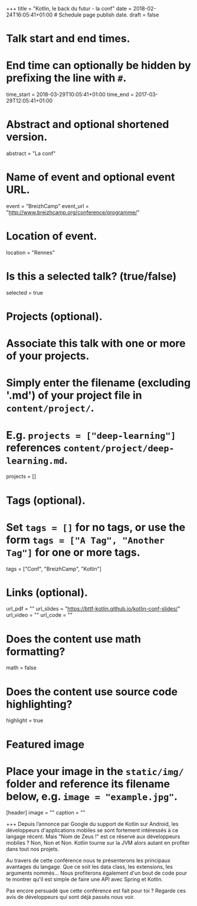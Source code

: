 +++
title = "Kotlin, le back du futur - la conf"
date = 2018-02-24T16:05:41+01:00  # Schedule page publish date.
draft = false

# Talk start and end times.
#   End time can optionally be hidden by prefixing the line with `#`.
time_start = 2018-03-29T10:05:41+01:00
time_end = 2017-03-29T12:05:41+01:00

# Abstract and optional shortened version.
abstract = "La conf"

# Name of event and optional event URL.
event = "BreizhCamp"
event_url = "http://www.breizhcamp.org/conference/programme/"

# Location of event.
location = "Rennes"

# Is this a selected talk? (true/false)
selected = true

# Projects (optional).
#   Associate this talk with one or more of your projects.
#   Simply enter the filename (excluding '.md') of your project file in `content/project/`.
#   E.g. `projects = ["deep-learning"]` references `content/project/deep-learning.md`.
projects = []

# Tags (optional).
#   Set `tags = []` for no tags, or use the form `tags = ["A Tag", "Another Tag"]` for one or more tags.
tags = ["Conf", "BreizhCamp", "Kotlin"]

# Links (optional).
url_pdf = ""
url_slides = "https://bttf-kotlin.github.io/kotlin-conf-slides/"
url_video = ""
url_code = ""

# Does the content use math formatting?
math = false

# Does the content use source code highlighting?
highlight = true

# Featured image
# Place your image in the `static/img/` folder and reference its filename below, e.g. `image = "example.jpg"`.
[header]
image = ""
caption = ""

+++
Depuis l’annonce par Google du support de Kotlin sur Android, les développeurs d'applications mobiles se sont fortement intéressés à ce langage récent. Mais "Nom de Zeus !" est ce réservé aux développeurs mobiles ? Non, Non et Non. Kotlin tourne sur la JVM alors autant en profiter dans tout nos projets.

Au travers de cette conférence nous te présenterons les principaux avantages du langage. Que ce soit les data class, les extensions, les arguments nommés... Nous profiterons également d'un bout de code pour te montrer qu'il est simple de faire une API avec Spring et Kotlin.

Pas encore persuadé que cette conférence est fait pour toi ? Regarde ces avis de développeurs qui sont déjà passés nous voir.
